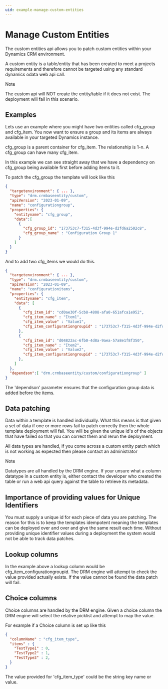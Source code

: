 ```yaml
---
uid: example-manage-custom-entities
---
```


# Manage Custom Entities

The custom entities api allows you to patch custom entities within your Dynamics 
CRM environment.

A custom entity is a table/entity that has been created to meet a projects 
requirements and therefore cannot be targeted using any standard dynamics odata 
web api call.

> [!NOTE]
>  The custom api will NOT create the entity/table if it does not exist. The deployment will 
fail in this scenario.

## Examples

Lets use an example where you might have two entities called cfg_group and cfg_item. 
You now want to ensure a group and its items are always available in your targeted
Dynamics instance.

cfg_group is a parent container for cfg_item. The relationship is 1-n. 
A cfg_group can have many cfg_item.

In this example we can see straight away that we have a dependency on cfg_group 
being available first before adding items to it.

To patch the cfg_group the template will look like this

```json
{ 
  "targetenvironment": { ... }, 
  "type": "drm.crmbaseentity/custom", 
  "apiVersion": "2023-01-09", 
  "name": "configurationgroup", 
  "properties": { 
    "entityname": "cfg_group",
    "data":[ 
      { 
        "cfg_group_id": "173753c7-f315-4d3f-994e-d2fd6a2502c8", 
        "cfg_group_name" : "Configuration Group 1" 
      }
    ] 
  }
}
```

And to add two cfg_items we would do this.

```json
{ 
  "targetenvironment": { ... }, 
  "type": "drm.crmbaseentity/custom",
  "apiVersion": "2023-01-09", 
  "name": "configurationitems", 
  "properties": { 
    "entityname": "cfg_item", 
    "data": [
      { 
        "cfg_item_id": "cd0ae30f-5cb8-4808-afa0-651afca1e952", 
        "cfg_item_name" : "Item1", 
        "cfg_item_value" : "Value1", 
        "cfg_item_configurationgroupid" : "173753c7-f315-4d3f-994e-d2fd6a2502c8"
      },
      { 
        "cfg_item_id": "d04822ac-6fb0-4d8a-9aea-57a8e1f8f350", 
        "cfg_item_name" : "Item2", 
        "cfg_item_value" : "Value2", 
        "cfg_item_configurationgroupid" : "173753c7-f315-4d3f-994e-d2fd6a2502c8"
      },
    ]
  },
  "dependson":[ "drm.crmbaseentity/custom/configurationgroup" ]
}
```

The 'dependson' parameter ensures that the configuration group data is added before the items.

## Data patching

Data within a template is handled individually. What this means is that given a set of data if 
one or more rows fail to patch correctly then the whole template deployment will fail. 
You will be given the unique id's of the objects that have failed so that you can correct 
them and rerun the deployment.

All data types are handled, if you come across a custom entity patch which is not working 
as expected then please contact an administrator

> [!NOTE]
> Datatypes are all handled by the DRM engine. If your unsure what a column
datatype in a custom entity is, either contact the developer who created the table or
run a web api query against the table to retrieve its metadata.

## Importance of providing values for Unique Identifiers

You must supply a unique id for each piece of data you are patching. The reason
for this is to keep the templates idempotent meaning the templates can be deployed
over and over and give the same result each time. Without providing unique
identifier values during a deployment the system would not be able to track
data patches.

## Lookup columns

In the example above a lookup column would be cfg_item_configurationgroupid. 
The DRM engine will attempt to check the value provided actually exists. 
If the value cannot be found the data patch will fail.

## Choice columns

Choice columns are handled by the DRM engine. Given a choice column the DRM engine
will select the relative picklist and attempt to map the value.

For example if a Choice column is set up like this

```json
{ 
  "columnName" : "cfg_item_type", 
  "items" : { 
    "TestType1" : 0, 
    "TestType2" : 1,
    "TestType3" : 2, 
  }
}
```

The value provided for 'cfg_item_type' could be the string key name or value.
